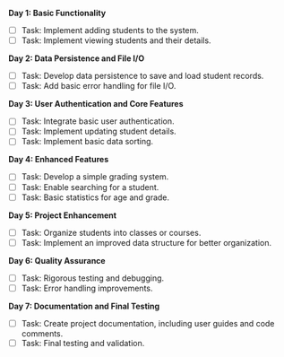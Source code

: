 **Day 1: Basic Functionality**
- [ ] Task: Implement adding students to the system.
- [ ] Task: Implement viewing students and their details.

**Day 2: Data Persistence and File I/O**
- [ ] Task: Develop data persistence to save and load student records.
- [ ] Task: Add basic error handling for file I/O.

**Day 3: User Authentication and Core Features**
- [ ] Task: Integrate basic user authentication.
- [ ] Task: Implement updating student details.
- [ ] Task: Implement basic data sorting.

**Day 4: Enhanced Features**
- [ ] Task: Develop a simple grading system.
- [ ] Task: Enable searching for a student.
- [ ] Task: Basic statistics for age and grade.

**Day 5: Project Enhancement**
- [ ] Task: Organize students into classes or courses.
- [ ] Task: Implement an improved data structure for better organization.

**Day 6: Quality Assurance**
- [ ] Task: Rigorous testing and debugging.
- [ ] Task: Error handling improvements.

**Day 7: Documentation and Final Testing**
- [ ] Task: Create project documentation, including user guides and code comments.
- [ ] Task: Final testing and validation.
